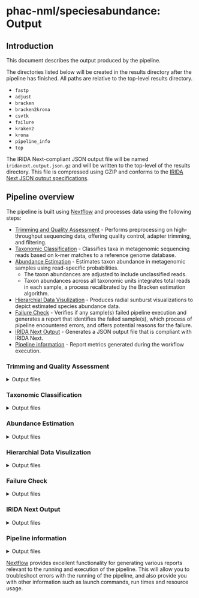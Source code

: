 # phac-nml/speciesabundance: Output

## Introduction

This document describes the output produced by the pipeline.

The directories listed below will be created in the results directory after the pipeline has finished. All paths are relative to the top-level results directory.

- `fastp`
- `adjust`
- `bracken`
- `bracken2krona`
- `csvtk`
- `failure`
- `kraken2`
- `krona`
- `pipeline_info`
- `top`

The IRIDA Next-compliant JSON output file will be named `iridanext.output.json.gz` and will be written to the top-level of the results directory. This file is compressed using GZIP and conforms to the [IRIDA Next JSON output specifications](https://github.com/phac-nml/pipeline-standards#42-irida-next-json).

## Pipeline overview

The pipeline is built using [Nextflow](https://www.nextflow.io/) and processes data using the following steps:

- [Trimming and Quality Assessment](#trimming-and-quality-assessment) - Performs preprocessing on high-throughput sequencing data, offering quality control, adapter trimming, and filtering.
- [Taxonomic Classification](#taxonomic-classification) - Classifies taxa in metagenomic sequencing reads based on k-mer matches to a reference genome database.
- [Abundance Estimation](#abundance-estimation) - Estimates taxon abundance in metagenomic samples using read-specific probabilities.
  - The taxon abundances are adjusted to include unclassified reads.
  - Taxon abundances across all taxonomic units integrates total reads in each sample, a process recalibrated by the Bracken estimation algorithm.
- [Hierarchial Data Visulization](#hierarchial-data-visulization) - Produces radial sunburst visualizations to depict estimated species abundance data.
- [Failure Check](#failure-check) - Verifies if any sample(s) failed pipeline execution and generates a report that identifies the failed sample(s), which process of pipeline encountered errors, and offers potential reasons for the failure.
- [IRIDA Next Output](#irida-next-output) - Generates a JSON output file that is compliant with IRIDA Next.
- [Pipeline information](#pipeline-information) - Report metrics generated during the workflow execution.

### Trimming and Quality Assessment

<details markdown="1">
<summary>Output files</summary>

- `fastp/`
  - Trimmed fastq reads and quality assessment files:
    - `sampleID_{R1/R2}_trimmed.fastq.gz`
    - `sampleID.fastp.json`
    - `sampleID.gastp.html`

</details>

### Taxonomic Classification

<details markdown="1">
<summary>Output files</summary>

- `kraken2/`
  - Classification files:
    - `sampleID_kraken2_output.tsv.gz`
    - `sampleID_kraken2_report.txt`

</details>

### Abundance Estimation

<details markdown="1">
<summary>Output files</summary>

- `bracken/`
  - Taxonomic Abundance Estimations:
    - `sampleID_S_bracken_abundance_unsorted.tsv`
    - `sampleID_S_bracken.txt`
- `adjust/`
  - Taxonomic abundances/proportions adjusted for unclassified reads and recalibrated total reads:
    - `sampleID_S_bracken_abundance.csv`
    - `sampleID_S_adjusted_report.txt`

</details>

### Hierarchial Data Visulization

<details markdown="1">
<summary>Output files</summary>

- `krona/`
  - Adjusted Abundance Estimation SunBurst Chart:
    - `sampleID.krona.html`

</details>

### Failure Check

<details markdown="1">
<summary>Output files</summary>

- `failure/`
  - `failures_report.csv`

</details>

### IRIDA Next Output

<details markdown="1">
<summary>Output files</summary>

- `/`
  - IRIDA Next-compliant JSON output:
    - `iridanext.output.json.gz`

</details>

### Pipeline information

<details markdown="1">
<summary>Output files</summary>

- `pipeline_info/`
  - Reports generated by Nextflow: `execution_report.html`, `execution_timeline.html`, `execution_trace.txt` and `pipeline_dag.dot`/`pipeline_dag.svg`.
  - Reports generated by the pipeline: `pipeline_report.html`, `pipeline_report.txt` and `software_versions.yml`. The `pipeline_report*` files will only be present if the `--email` / `--email_on_fail` parameter's are used when running the pipeline.
  - Parameters used by the pipeline run: `params.json`.

</details>

[Nextflow](https://www.nextflow.io/docs/latest/tracing.html) provides excellent functionality for generating various reports relevant to the running and execution of the pipeline. This will allow you to troubleshoot errors with the running of the pipeline, and also provide you with other information such as launch commands, run times and resource usage.
